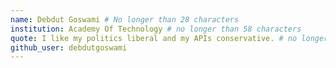 ```yaml
---
name: Debdut Goswami # No longer than 28 characters
institution: Academy Of Technology # no longer than 58 characters
quote: I like my politics liberal and my APIs conservative. # no longer than 100 characters, avoid using quotes(") to guarantee the format remains the same.
github_user: debdutgoswami
---
```

